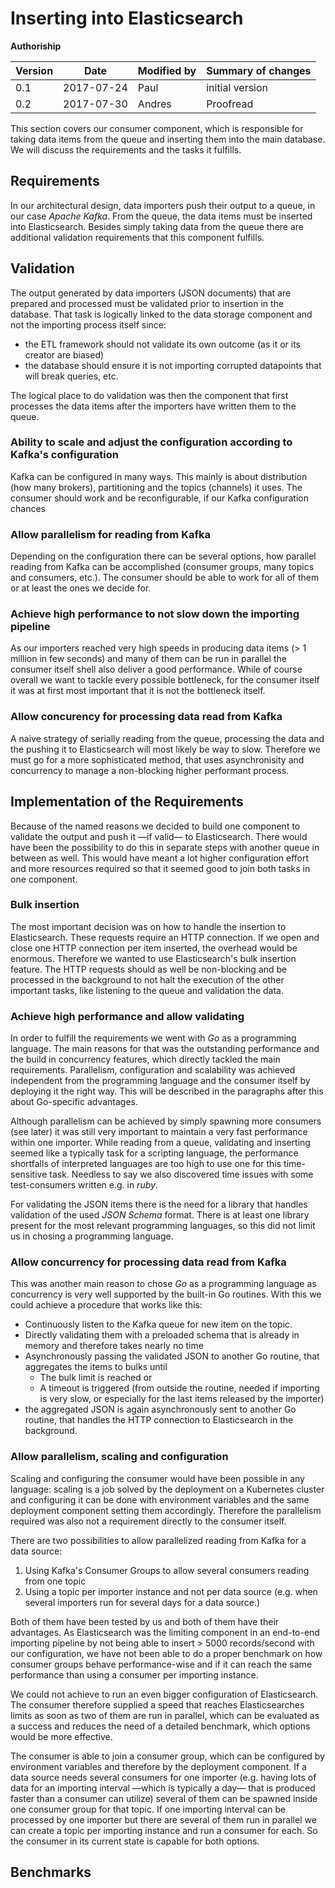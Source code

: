 # Inserting into Elasticsearch

**Authoriship**

|Version|Date|Modified by|Summary of changes|
|-------|----|-----------|------------------|
|  0.1  | 2017-07-24 | Paul | initial version |
|  0.2  | 2017-07-30 | Andres | Proofread |


This section covers our consumer component, which is responsible for taking data items from the queue and inserting them into the main database. We will discuss the requirements and the tasks it fulfills.


## Requirements

In our architectural design, data importers push their output to a queue, in our case *Apache Kafka*. From the queue, the data items must be inserted into Elasticsearch. Besides simply taking data from the queue there are additional validation requirements that this component fulfills.


## Validation

The output generated by data importers (JSON documents)  that are prepared and processed must be validated prior to insertion in the database. That task is logically linked to the data storage component and not the importing process itself since:

* the ETL framework should not validate its own outcome (as it or its creator are biased)
* the database should ensure it is not importing corrupted datapoints that will break queries, etc.

The logical place to do validation was then the component that first processes the data items after the importers have written them to the queue.


### Ability to scale and adjust the configuration according to Kafka's configuration

Kafka can be configured in many ways. This mainly is about distribution (how many brokers), partitioning and the topics (channels) it uses. The consumer should work and be reconfigurable, if our Kafka configuration chances

### Allow parallelism for reading from Kafka

Depending on the configuration there can be several options, how parallel reading from Kafka can be accomplished (consumer groups, many topics and consumers, etc.). The consumer should be able to work for all of them or at least the ones we decide for.

### Achieve high performance to not slow down the importing pipeline

As our importers reached very high speeds in producing data items (> 1 million in few seconds) and many of them can be run in parallel the consumer itself shell also deliver a good performance. While of course overall we want to tackle every possible bottleneck, for the consumer itself it was at first most important that it is not the bottleneck itself.

### Allow concurency for processing data read from Kafka

A naive strategy of serially reading from the queue, processing the data and the pushing it to Elasticsearch will most likely be way to slow. Therefore we must go for a more sophisticated method, that uses asynchronisity and concurrency to manage a non-blocking higher performant process.


## Implementation of the Requirements
Because of the named reasons we decided to build one component to validate the output and push it &mdash;if valid&mdash; to Elasticsearch. There would have been the possibility to do this in separate steps with another queue in between as well. This would have meant a lot higher configuration effort and more resources required so that it seemed good to join both tasks in one component.

### Bulk insertion

The most important decision was on how to handle the insertion to Elasticsearch. These requests require an HTTP connection. If we open and close one HTTP connection per item inserted, the overhead would be enormous. Therefore we wanted to use Elasticsearch's bulk insertion feature. The HTTP requests should as well be non-blocking and be processed in the background to not halt the execution of the other important tasks, like listening to the queue and validation the data.

### Achieve high performance and allow validating

In order to fulfill the requirements we went with *Go* as a programming language. The main reasons for that was the outstanding performance and the build in concurrency features, which directly tackled the main requirements. Parallelism, configuration and scalability was achieved independent from the programming language and the consumer itself by deploying it the right way. This will be described in the paragraphs after this about Go-specific advantages.

Although parallelism can be achieved by simply spawning more consumers (see later) it was still very important to maintain a very fast performance within one importer. While reading from a queue, validating and inserting seemed like a typically task for a scripting language, the performance shortfalls of interpreted languages are too high to use one for this time-sensitive task. Needless to say we also discovered time issues with some test-consumers written e.g. in *ruby*.

For validating the JSON items there is the need for a library that handles validation of the used *JSON Schema* format. There is at least one library present for the most relevant programming languages, so this did not limit us in chosing a programming language.

### Allow concurrency for processing data read from Kafka
This was another main reason to chose *Go* as a programming language as concurrency is very well supported by the built-in Go routines. With this we could achieve a procedure that works like this:

* Continuously listen to the Kafka queue for new item on the topic.
* Directly validating them with a preloaded schema that is already in memory and therefore takes nearly no time
* Asynchronously passing the validated JSON to another Go routine, that aggregates the items to bulks until
	* The bulk limit is reached or
	* A timeout is triggered (from outside the routine, needed if importing is very slow, or especially for the last items released by the importer)
* the aggregated JSON is again asynchronously sent to another Go routine, that handles the HTTP connection to Elasticsearch in the background.


### Allow parallelism, scaling and configuration

Scaling and configuring the consumer would have been possible in any language: scaling is a job solved by the deployment on a Kubernetes cluster and configuring it can be done with environment variables and the same deployment component setting them accordingly. Therefore the parallelism required was also not a requirement directly to the consumer itself.

There are two possibilities to allow parallelized reading from Kafka for a data source:

1. Using Kafka's Consumer Groups to allow several consumers reading from one topic
2. Using a topic per importer instance and not per data source (e.g. when several importers run for several days for a data source.)

Both of them have been tested by us and both of them have their advantages. As Elasticsearch was the limiting component in an end-to-end importing pipeline by not being able to insert > 5000 records/second with our configuration, we have not been able to do a proper benchmark on how consumer groups behave performance-wise and if it can reach the same performance than using a consumer per importing instance.

We could not achieve to run an even bigger configuration of Elasticsearch. The consumer therefore supplied a speed that reaches Elasticsearches limits as soon as two of them are run in parallel, which can be evaluated as a success and reduces the need of a detailed benchmark, which options would be more effective.

The consumer is able to join a consumer group, which can be configured by environment variables and therefore by the deployment component. If a data source needs several consumers for one importer (e.g. having lots of data for an importing interval &mdash;which is typically a day&mdash; that is produced faster than a consumer can utilize) several of them can be spawned inside one consumer group for that topic. If one importing interval can be processed by one importer but there are several of them run in parallel we can create a topic per importing instance and run a consumer for each. So the consumer in its current state is capable for both options.

## Benchmarks
